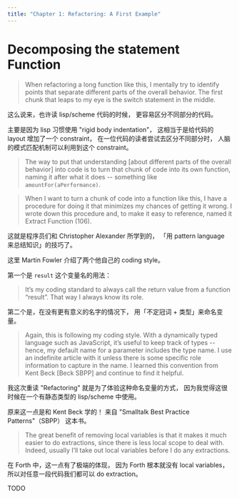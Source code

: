 ```yaml
---
title: "Chapter 1: Refactoring: A First Example"
---
```


# Decomposing the statement Function

> When refactoring a long function like this, I mentally try to
> identify points that separate different parts of the overall
> behavior. The first chunk that leaps to my eye is the switch
> statement in the middle.

这么说来，也许读 lisp/scheme 代码的时候，
更容易区分不同部分的代码。

主要是因为 lisp 习惯使用 "rigid body indentation"，
这相当于是给代码的 layout 增加了一个 constraint，
在一位代码的读者尝试去区分不同部分时，
人脑的模式匹配机制可以利用到这个 constraint。

> The way to put that understanding [about different parts of the
> overall behavior] into code is to turn that chunk of code into its
> own function, naming it after what it does -- something like
> `amountFor(aPerformance)`.

> When I want to turn a chunk of code into a function like this, I
> have a procedure for doing it that minimizes my chances of getting
> it wrong. I wrote down this procedure and, to make it easy to
> reference, named it Extract Function (106).

这就是程序员们和 Christopher Alexander 所学到的，
「用 pattern language 来总结知识」的技巧了。

这里 Martin Fowler 介绍了两个他自己的 coding style。

第一个是 `result` 这个变量名的用法：

> It’s my coding standard to always call the return value from a
> function “result”.  That way I always know its role.

第二个是，在没有更有意义的名字的情况下，
用「不定冠词 + 类型」来命名变量。

> Again, this is following my coding style. With a dynamically typed
> language such as JavaScript, it’s useful to keep track of types --
> hence, my default name for a parameter includes the type name. I use
> an indefinite article with it unless there is some specific role
> information to capture in the name. I learned this convention from
> Kent Beck [Beck SBPP] and continue to find it helpful.

我这次重读 "Refactoring" 就是为了体验这种命名变量的方式，
因为我觉得这很时候在一个有静态类型的 lisp/scheme 中使用。

原来这一点是和 Kent Beck 学的！
来自 "Smalltalk Best Practice Patterns"（SBPP） 这本书。

> The great benefit of removing local variables is that it makes it
> much easier to do extractions, since there is less local scope to
> deal with. Indeed, usually I’ll take out local variables before I
> do any extractions.

在 Forth 中，这一点有了极端的体现，
因为 Forth 根本就没有 local variables，
所以对任意一段代码我们都可以 do extraction。

TODO
